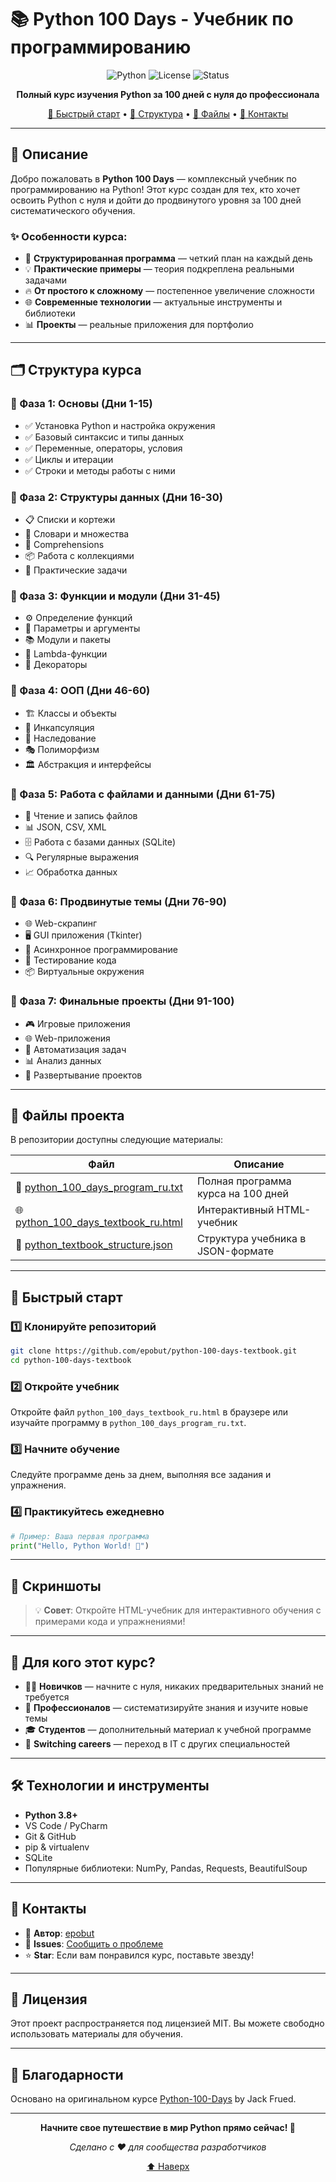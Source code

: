 # 📚 Python 100 Days - Учебник по программированию

<div align="center">

![Python](https://img.shields.io/badge/Python-3.8+-blue.svg)
![License](https://img.shields.io/badge/license-MIT-green.svg)
![Status](https://img.shields.io/badge/status-active-success.svg)

**Полный курс изучения Python за 100 дней с нуля до профессионала**

[🚀 Быстрый старт](#-быстрый-старт) • [📖 Структура](#-структура-курса) • [📁 Файлы](#-файлы-проекта) • [💬 Контакты](#-контакты)

</div>

---

## 📝 Описание

Добро пожаловать в **Python 100 Days** — комплексный учебник по программированию на Python! Этот курс создан для тех, кто хочет освоить Python с нуля и дойти до продвинутого уровня за 100 дней систематического обучения.

### ✨ Особенности курса:

- 🎯 **Структурированная программа** — четкий план на каждый день
- 💡 **Практические примеры** — теория подкреплена реальными задачами
- 🔥 **От простого к сложному** — постепенное увеличение сложности
- 🌐 **Современные технологии** — актуальные инструменты и библиотеки
- 📊 **Проекты** — реальные приложения для портфолио

---

## 🗂️ Структура курса

### 📌 Фаза 1: Основы (Дни 1-15)

- ✅ Установка Python и настройка окружения
- ✅ Базовый синтаксис и типы данных
- ✅ Переменные, операторы, условия
- ✅ Циклы и итерации
- ✅ Строки и методы работы с ними

### 📌 Фаза 2: Структуры данных (Дни 16-30)

- 📋 Списки и кортежи
- 📘 Словари и множества
- 🔄 Comprehensions
- 📦 Работа с коллекциями
- 🎲 Практические задачи

### 📌 Фаза 3: Функции и модули (Дни 31-45)

- ⚙️ Определение функций
- 🔧 Параметры и аргументы
- 📚 Модули и пакеты
- 🌟 Lambda-функции
- 🎯 Декораторы

### 📌 Фаза 4: ООП (Дни 46-60)

- 🏗️ Классы и объекты
- 🔐 Инкапсуляция
- 🧬 Наследование
- 🎭 Полиморфизм
- 🏛️ Абстракция и интерфейсы

### 📌 Фаза 5: Работа с файлами и данными (Дни 61-75)

- 📄 Чтение и запись файлов
- 📊 JSON, CSV, XML
- 🗄️ Работа с базами данных (SQLite)
- 🔍 Регулярные выражения
- 📈 Обработка данных

### 📌 Фаза 6: Продвинутые темы (Дни 76-90)

- 🌐 Web-скрапинг
- 🖥️ GUI приложения (Tkinter)
- 🔄 Асинхронное программирование
- 🧪 Тестирование кода
- 📦 Виртуальные окружения

### 📌 Фаза 7: Финальные проекты (Дни 91-100)

- 🎮 Игровые приложения
- 🌐 Web-приложения
- 🤖 Автоматизация задач
- 📊 Анализ данных
- 🚀 Развертывание проектов

---

## 📁 Файлы проекта

В репозитории доступны следующие материалы:

| Файл | Описание |
|------|----------|
| 📄 [python_100_days_program_ru.txt](python_100_days_program_ru.txt) | Полная программа курса на 100 дней |
| 🌐 [python_100_days_textbook_ru.html](python_100_days_textbook_ru.html) | Интерактивный HTML-учебник |
| 🔧 [python_textbook_structure.json](python_textbook_structure.json) | Структура учебника в JSON-формате |

---

## 🚀 Быстрый старт

### 1️⃣ Клонируйте репозиторий

```bash
git clone https://github.com/epobut/python-100-days-textbook.git
cd python-100-days-textbook
```

### 2️⃣ Откройте учебник

Откройте файл `python_100_days_textbook_ru.html` в браузере или изучайте программу в `python_100_days_program_ru.txt`.

### 3️⃣ Начните обучение

Следуйте программе день за днем, выполняя все задания и упражнения.

### 4️⃣ Практикуйтесь ежедневно

```python
# Пример: Ваша первая программа
print("Hello, Python World! 🐍")
```

---

## 📸 Скриншоты

> 💡 **Совет**: Откройте HTML-учебник для интерактивного обучения с примерами кода и упражнениями!

---

## 🎯 Для кого этот курс?

- 👨‍🎓 **Новичков** — начните с нуля, никаких предварительных знаний не требуется
- 💼 **Профессионалов** — систематизируйте знания и изучите новые темы
- 🎓 **Студентов** — дополнительный материал к учебной программе
- 🔄 **Switching careers** — переход в IT с других специальностей

---

## 🛠️ Технологии и инструменты

- **Python 3.8+**
- VS Code / PyCharm
- Git & GitHub
- pip & virtualenv
- SQLite
- Популярные библиотеки: NumPy, Pandas, Requests, BeautifulSoup

---

## 💬 Контакты

- 👤 **Автор**: [epobut](https://github.com/epobut)
- 📧 **Issues**: [Сообщить о проблеме](https://github.com/epobut/python-100-days-textbook/issues)
- ⭐ **Star**: Если вам понравился курс, поставьте звезду!

---

## 📜 Лицензия

Этот проект распространяется под лицензией MIT. Вы можете свободно использовать материалы для обучения.

---

## 🙏 Благодарности

Основано на оригинальном курсе [Python-100-Days](https://github.com/jackfrued/Python-100-Days) by Jack Frued.

---

<div align="center">

**Начните свое путешествие в мир Python прямо сейчас! 🚀**

*Сделано с ❤️ для сообщества разработчиков*

[⬆ Наверх](#-python-100-days---учебник-по-программированию)

</div>
